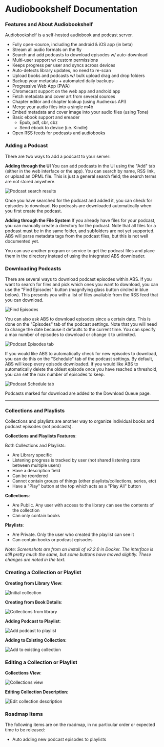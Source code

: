 # Audiobookshelf Documentation

### Features and About Audiobookshelf

Audiobookshelf is a self-hosted audiobook and podcast server.

- Fully open-source, including the android & iOS app (in beta)
- Stream all audio formats on the fly
- Search and add podcasts to download episodes w/ auto-download
- Multi-user support w/ custom permissions
- Keeps progress per user and syncs across devices
- Auto-detects library updates, no need to re-scan
- Upload books and podcasts w/ bulk upload drag and drop folders
- Backup your metadata + automated daily backups
- Progressive Web App (PWA)
- Chromecast support on the web app and android app
- Fetch metadata and cover art from several sources
- Chapter editor and chapter lookup (using Audnexus API)
- Merge your audio files into a single m4b
- Embed metadata and cover image into your audio files (using Tone)
- Basic ebook support and ereader
  - Epub, pdf, cbr, cbz
  - Send ebook to device (i.e. Kindle)
- Open RSS feeds for podcasts and audiobooks

### Adding a Podcast

There are two ways to add a podcast to your server:

**Adding through the UI**
You can add podcasts in the UI using the "Add" tab (either in the web interface or the app). You can search by name, RSS link, or upload an OPML file. This is just a general search field; the search terms are not stored anywhere.

![Podcast search results](https://www.audiobookshelf.org/guides/podcasts/security_now_search.png)

Once you have searched for the podcast and added it, you can check for episodes to download. No podcasts are downloaded automatically when you first create the podcast.

**Adding through the File System**
If you already have files for your podcast, you can manually create a directory for the podcast. Note that all files for a podcast must be in the same folder, and subfolders are not yet supported. ABS will parse metadata tags from the podcast files, but this is not well documented yet.

You can use another program or service to get the podcast files and place them in the directory instead of using the integrated ABS downloader.

### Downloading Podcasts
There are several ways to download podcast episodes within ABS. If you want to search for files and pick which ones you want to download, you can use the "Find Episodes" button (magnifying glass button circled in blue below). This presents you with a list of files available from the RSS feed that you can download.

![Find Episodes](https://www.audiobookshelf.org/guides/podcasts/newly_added.png)

You can also ask ABS to download episodes since a certain date. This is done on the "Episodes" tab of the podcast settings. Note that you will need to change the date because it defaults to the current time. You can specify a max number of episodes to download or change it to unlimited.

![Podcast Episodes tab](https://www.audiobookshelf.org/guides/podcasts/episodes_tab_blank.png)

If you would like ABS to automatically check for new episodes to download, you can do this on the "Schedule" tab of the podcast settings. By default, ABS will keep every episode downloaded. If you would like ABS to automatically delete the oldest episode once you have reached a threshold, you can set the max number of episodes to keep.

![Podcast Schedule tab](https://www.audiobookshelf.org/guides/podcasts/schedule_tab.png)

Podcasts marked for download are added to the Download Queue page.

---
### Collections and Playlists

Collections and playlists are another way to organize individual books and podcast episodes (not podcasts).

**Collections and Playlists Features**:

Both Collections and Playlists:
- Are Library specific
- Listening progress is tracked by user (not shared listening state between multiple users)
- Have a description field
- Can be reordered
- Cannot contain groups of things (other playlists/collections, series, etc)
- Have a "Play" button at the top which acts as a "Play All" button

**Collections**:

- Are Public. Any user with access to the library can see the contents of the collection
- Can only contain books

**Playlists**:

- Are Private. Only the user who created the playlist can see it
- Can contain books or podcast episodes

*Note: Screenshots are from an install of v2.2.0 in Docker. The interface is still pretty much the same, but some buttons have moved slightly. These changes are noted in the text.*

### Creating a Collection or Playlist

**Creating from Library View**:

![Initial collection](https://www.audiobookshelf.org/guides/collections/1_no_collections.png)

**Creating from Book Details**:

![Collections from library](https://www.audiobookshelf.org/guides/collections/collections_library.gif)

**Adding Podcast to Playlist**:

![Add podcast to playlist](https://www.audiobookshelf.org/guides/collections/podcast_add_to_playlist.png)

**Adding to Existing Collection**:

![Add to existing collection](https://www.audiobookshelf.org/guides/collections/collection_add_to_existing.gif)

### Editing a Collection or Playlist

**Collections View**:

![Collections view](https://www.audiobookshelf.org/guides/collections/2_collection_main_view.png)

**Editing Collection Description**:

![Edit collection description](https://www.audiobookshelf.org/guides/collections/edit_collection.gif)

### Roadmap Items

The following items are on the roadmap, in no particular order or expected time to be released:
- Auto adding new podcast episodes to playlists